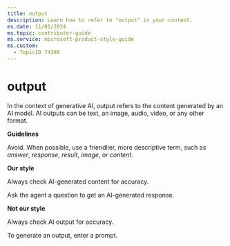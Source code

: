 ```yaml
---
title: output
description: Learn how to refer to "output" in your content.
ms.date: 11/01/2024
ms.topic: contributor-guide
ms.service: microsoft-product-style-guide
ms.custom:
  - TopicID 74388
---
```



# output

In the context of generative AI, output refers to the content generated by an AI model. AI outputs can be text, an image, audio, video, or any other format.  

**Guidelines**  

Avoid. When possible, use a friendlier, more descriptive term, such as *answer*, *response*, *result*, *image*, or *content*.  

**Our style**  

Always check AI-generated content for accuracy.  

Ask the agent a question to get an AI-generated response.  

**Not our style**  

Always check AI output for accuracy.  

To generate an output, enter a prompt.  

